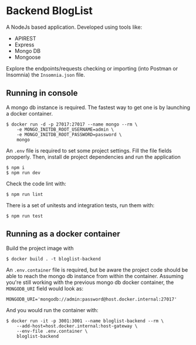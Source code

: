 # Backend BlogList
A NodeJs based application. Developed using tools like:
- APIREST
- Express
- Mongo DB
- Mongoose

Explore the endpoints/requests checking or importing (into Postman or Insomnia) the `Insomnia.json` file.

## Running in console
A mongo db instance is required. The fastest way to get one is by launching a docker container.
```console
$ docker run -d -p 27017:27017 --name mongo --rm \
    -e MONGO_INITDB_ROOT_USERNAME=admin \
    -e MONGO_INITDB_ROOT_PASSWORD=password \
    mongo
```
An `.env` file is required to set some project settings. Fill the file fields propperly. Then, install de project dependencies and run the application
```console 
$ npm i
$ npm run dev
```
Check the code lint with:
```console
$ npm run lint
```
There is a set of unitests and integration tests, run them with:
```console
$ npm run test
```

## Running as a docker container
Build the project image with 
```console
$ docker build . -t bloglist-backend
```
An `.env.container` file is required, but be aware the project code should be able to reach the mongo db instance from within the container. Assuming you're still working with the previous mongo db docker container, the `MONGODB_URI` field would look as:
```
MONGODB_URI='mongodb://admin:password@host.docker.internal:27017'
```
And you would run the container with:
```console
$ docker run -it -p 3001:3001 --name bloglist-backend --rm \
    --add-host=host.docker.internal:host-gateway \
    --env-file .env.container \
    bloglist-backend
```
